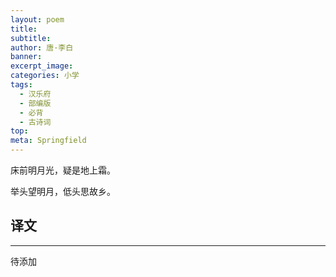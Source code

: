 ```yaml
---
layout: poem
title: 
subtitle: 
author: 唐·李白
banner: 
excerpt_image: 
categories: 小学
tags:
  - 汉乐府
  - 部编版
  - 必背
  - 古诗词
top: 
meta: Springfield
---
```


床前明月光，疑是地上霜。

举头望明月，低头思故乡。


## 译文

---

待添加